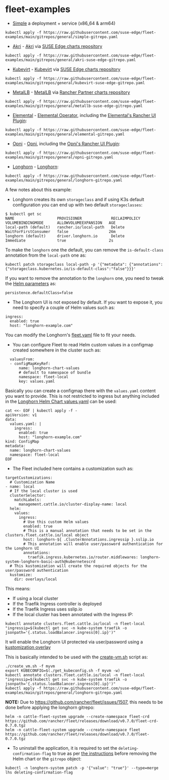 # fleet-examples

* [Simple](./fleets/general/simple) a deployment + service (x86_64 & arm64)

```
kubectl apply -f https://raw.githubusercontent.com/suse-edge/fleet-examples/main/gitrepos/general/simple-gitrepo.yaml
```

* [Akri](./fleets/general/akri) - [Akri](https://github.com/project-akri/akri) via [SUSE Edge charts repository](https://suse-edge.github.io/charts/)

```
kubectl apply -f https://raw.githubusercontent.com/suse-edge/fleet-examples/main/gitrepos/general/akri-suse-edge-gitrepo.yaml
```

* [Kubevirt](./fleets/general/kubevirt) - [Kubevirt](https://github.com/kubevirt/kubevirt) via [SUSE Edge charts repository](https://suse-edge.github.io/charts/)

```
kubectl apply -f https://raw.githubusercontent.com/suse-edge/fleet-examples/main/gitrepos/general/kubevirt-suse-edge-gitrepo.yaml
```

* [MetalLB](./fleets/general/metallb) - [MetalLB](https://metallb.universe.tf/) via [Rancher Partner charts repository](https://github.com/rancher/partner-charts/)

```
kubectl apply -f https://raw.githubusercontent.com/suse-edge/fleet-examples/main/gitrepos/general/metallb-suse-edge-gitrepo.yaml
```

* [Elemental](./fleets/general/elemental) - [Elemental Operator](https://github.com/rancher/elemental-operator), including the [Elemental's Rancher UI Plugin](https://github.com/rancher/ui-plugin-charts/):

```
kubectl apply -f https://raw.githubusercontent.com/suse-edge/fleet-examples/main/gitrepos/general/elemental-gitrepo.yaml
```

* [Opni](./fleets/general/opni) - [Opni](https://github.com/rancher/opni), including the [Opni's Rancher UI Plugin](https://github.com/rancher/opni-ui/):

```
kubectl apply -f https://raw.githubusercontent.com/suse-edge/fleet-examples/main/gitrepos/general/opni-gitrepo.yaml
```

* [Longhorn](./fleets/general/longhorn) - [Longhorn](https://longhorn.io/):

```
kubectl apply -f https://raw.githubusercontent.com/suse-edge/fleet-examples/main/gitrepos/general/longhorn-gitrepo.yaml
```

A few notes about this example:

* Longhorn creates its own `storageclass` and if using K3s default configuration you can end up with two default `storageclasses`:

```
$ kubectl get sc
NAME                   PROVISIONER             RECLAIMPOLICY   VOLUMEBINDINGMODE      ALLOWVOLUMEEXPANSION   AGE
local-path (default)   rancher.io/local-path   Delete          WaitForFirstConsumer   false                  26m
longhorn (default)     driver.longhorn.io      Delete          Immediate              true                   2s
```

To make the `longhorn` one the default, you can remove the `is-default-class` annotation from the `local-path` one as:

```
kubectl patch storageclass local-path -p '{"metadata": {"annotations":{"storageclass.kubernetes.io/is-default-class":"false"}}}'
```

If you want to remove the annotation to the `longhorn` one, you need to tweak the [Helm parameters](https://github.com/longhorn/longhorn/blob/master/chart/values.yaml#L83-L84) as:

```
persistence.defaultClass=false
```

* The Longhorn UI is not exposed by default. If you want to expose it, you need to specify a couple of Helm values such as:

```
ingress:
  enabled: true
  host: "longhorn-example.com"
```

You can modify the Longhorn's [fleet.yaml](./fleets/general/longhorn/longhorn/fleet.yaml) file to fit your needs.

* You can configure Fleet to read Helm custom values in a configmap created somewhere in the cluster such as:

```
  valuesFrom:
  - configMapKeyRef:
      name: longhorn-chart-values
      # default to namespace of bundle
      namespace: fleet-local
      key: values.yaml
```

Basically you can create a configmap there with the `values.yaml` content you want to provide. This is not restricted to ingress but anything included in the [Longhorn Helm Chart values.yaml](https://github.com/longhorn/longhorn/blob/master/chart/values.yaml) can be used:

```
cat <<- EOF | kubectl apply -f -
apiVersion: v1
data:
  values.yaml: |
    ingress:
      enabled: true
      host: "longhorn-example.com"
kind: ConfigMap
metadata:
  name: longhorn-chart-values
  namespace: fleet-local
EOF
```

* The Fleet included here contains a customization such as:

```
targetCustomizations:
  # Customization Name
- name: local
  # If the local cluster is used
  clusterSelector:
    matchLabels:
      management.cattle.io/cluster-display-name: local
  helm:
    values:
      ingress:
        # Use this custom Helm values
        enabled: true
        # This is a manual annotation that needs to be set in the clusters.fleet.cattle.io/local object
        host: longhorn-${ .ClusterAnnotations.ingressip }.sslip.io
        # This annotation will enable user/password authentication for the Longhorn UI
        annotations:
          traefik.ingress.kubernetes.io/router.middlewares: longhorn-system-longhorn-basic-auth@kubernetescrd
  # This kustomization will create the required objects for the user/password authentication
  kustomize:
    dir: overlays/local
```

This means:
  * If using a local cluster
  * If the Traefik Ingress controller is deployed
  * If the Traefik Ingress uses sslip.io
  * If the local cluster has been annotated with the Ingress IP:

`kubectl annotate clusters.fleet.cattle.io/local -n fleet-local  "ingressip=$(kubectl get svc -n kube-system traefik -o jsonpath='{.status.loadBalancer.ingress[0].ip}')"`

It will enable the Longhorn UI protected via user/password using a [kustomization overlay](./fleets/general/longhorn/longhorn/overlays/local/kustomization.yaml)

This is basically intended to be used with the [create-vm.sh](https://github.com/suse-edge/misc/tree/main/slemicro#create_vmsh) script as:

```
./create_vm.sh -f myvm
export KUBECONFIG=$(./get_kubeconfig.sh -f myvm -w)
kubectl annotate clusters.fleet.cattle.io/local -n fleet-local "ingressip=$(kubectl get svc -n kube-system traefik -o jsonpath='{.status.loadBalancer.ingress[0].ip}')"
kubectl apply -f https://raw.githubusercontent.com/suse-edge/fleet-examples/main/gitrepos/general/longhorn-gitrepo.yaml
```

**NOTE:** Due to https://github.com/rancher/fleet/issues/1507, this needs to be done before applying the longhorn gitrepo:

```
helm -n cattle-fleet-system upgrade --create-namespace fleet-crd https://github.com/rancher/fleet/releases/download/v0.7.0/fleet-crd-0.7.0.tgz
helm -n cattle-fleet-system upgrade --create-namespace fleet https://github.com/rancher/fleet/releases/download/v0.7.0/fleet-0.7.0.tgz
```

* To uninstall the application, it is required to set the `deleting-confirmation-flag` to true as per [the instructions](https://longhorn.io/docs/1.4.2/deploy/uninstall/#prerequisite) before removing the Helm chart or the `gitrepo` object:

```
kubectl -n longhorn-system patch -p '{"value": "true"}' --type=merge lhs deleting-confirmation-flag
```
